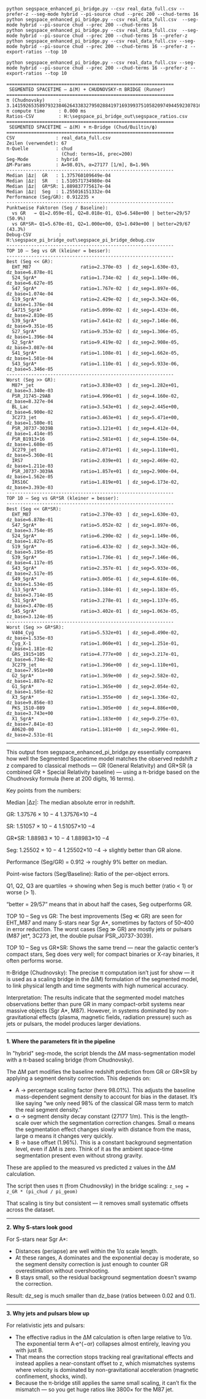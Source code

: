 ```
python segspace_enhanced_pi_bridge.py --csv real_data_full.csv --prefer-z --seg-mode hybrid --pi-source chud --prec 200 --chud-terms 16
python segspace_enhanced_pi_bridge.py --csv real_data_full.csv  --seg-mode hybrid --pi-source chud --prec 200 --chud-terms 16
python segspace_enhanced_pi_bridge.py --csv real_data_full.csv  --seg-mode hybrid --pi-source chud --prec 200 --chud-terms 16 --prefer-z
python segspace_enhanced_pi_bridge.py --csv real_data_full.csv --seg-mode hybrid --pi-source chud --prec 200 --chud-terms 16 --prefer-z --export-ratios --top 10
```

```
python segspace_enhanced_pi_bridge.py --csv real_data_full.csv --seg-mode hybrid --pi-source chud --prec 200 --chud-terms 16 --prefer-z --export-ratios --top 10

=============================================================
 SEGMENTED SPACETIME – Δ(M) + CHUDNOVSKY‑π BRIDGE (Runner)
=============================================================
π (Chudnovsky)     : 3.14159265358979323846264338327950288419716939937510582097494459230781640628620899862803482534211706...
π compute time     : 0.000 ms
Ratios‑CSV         : H:\segspace_pi_bridge_out\segspace_ratios.csv
=============================================================
 SEGMENTED SPACETIME – Δ(M) + π‑Bridge (Chud/Builtin/ϕ)
=============================================================
CSV               : real_data_full.csv
Zeilen (verwendet): 67
π‑Quelle          : chud
                    (Chud: terms=16, prec=200)
Seg‑Mode          : hybrid
ΔM‑Params         : A=98.01%, α=27177 [1/m], B=1.96%
-------------------------------------------------------------
Median |Δz|  GR   : 1.375760109649e-04
Median |Δz|  SR   : 1.510571734980e-04
Median |Δz|  GR*SR: 1.889837775617e-04
Median |Δz|  Seg  : 1.255016151332e-04
Performance (Seg/GR): 0.912235 ×
-------------------------------------------------------------
Punktweise Faktoren (Seg / Baseline):
  vs GR   → Q1=2.059e-01, Q2=8.018e-01, Q3=6.548e+00 | better=29/57 (50.9%)
  vs GR*SR→ Q1=5.670e-01, Q2=1.000e+00, Q3=1.049e+00 | better=29/67 (43.3%)
Debug‑CSV          : H:\segspace_pi_bridge_out\segspace_pi_bridge_debug.csv
-------------------------------------------------------------
TOP 10 – Seg vs GR (kleiner = besser):
-------------------------------------------------------------
Best (Seg << GR):
  EHT_M87                  ratio=2.370e-03  | dz_seg=1.630e-03, dz_base=6.878e-01
  S24_SgrA*                ratio=1.734e-02  | dz_seg=1.149e-06, dz_base=6.627e-05
  S47_SgrA*                ratio=1.767e-02  | dz_seg=1.897e-06, dz_base=1.074e-04
  S19_SgrA*                ratio=2.429e-02  | dz_seg=3.342e-06, dz_base=1.376e-04
  S4715_SgrA*              ratio=5.099e-02  | dz_seg=1.433e-06, dz_base=2.810e-05
  S39_SgrA*                ratio=7.641e-02  | dz_seg=7.146e-06, dz_base=9.351e-05
  S27_SgrA*                ratio=9.353e-02  | dz_seg=1.306e-05, dz_base=1.396e-04
  S2_SgrA*                 ratio=9.419e-02  | dz_seg=2.908e-05, dz_base=3.087e-04
  S41_SgrA*                ratio=1.108e-01  | dz_seg=1.662e-05, dz_base=1.501e-04
  S43_SgrA*                ratio=1.110e-01  | dz_seg=5.933e-06, dz_base=5.346e-05
-------------------------------------------------------------
Worst (Seg >> GR):
  M87*_jet                 ratio=3.838e+03  | dz_seg=1.282e+01, dz_base=3.340e-03
  PSR_J1745-29AB           ratio=4.996e+01  | dz_seg=4.160e-02, dz_base=8.327e-04
  BL_Lac                   ratio=3.543e+01  | dz_seg=2.445e+00, dz_base=6.900e-02
  3C273_jet                ratio=3.463e+01  | dz_seg=5.471e+00, dz_base=1.580e-01
  PSR_J0737-3039B          ratio=3.121e+01  | dz_seg=4.412e-04, dz_base=1.414e-05
  PSR_B1913+16             ratio=2.581e+01  | dz_seg=4.150e-04, dz_base=1.608e-05
  3C279_jet                ratio=2.071e+01  | dz_seg=1.110e+01, dz_base=5.360e-01
  IRS7                     ratio=2.039e+01  | dz_seg=2.469e-02, dz_base=1.211e-03
  PSR_J0737-3039A          ratio=1.857e+01  | dz_seg=2.900e-04, dz_base=1.562e-05
  IRS16C                   ratio=1.819e+01  | dz_seg=6.173e-02, dz_base=3.393e-03
-------------------------------------------------------------
TOP 10 – Seg vs GR*SR (kleiner = besser):
-------------------------------------------------------------
Best (Seg << GR*SR):
  EHT_M87                  ratio=2.370e-03  | dz_seg=1.630e-03, dz_base=6.878e-01
  S47_SgrA*                ratio=5.052e-02  | dz_seg=1.897e-06, dz_base=3.754e-05
  S24_SgrA*                ratio=6.290e-02  | dz_seg=1.149e-06, dz_base=1.827e-05
  S19_SgrA*                ratio=6.433e-02  | dz_seg=3.342e-06, dz_base=5.195e-05
  S39_SgrA*                ratio=1.736e-01  | dz_seg=7.146e-06, dz_base=4.117e-05
  S43_SgrA*                ratio=2.357e-01  | dz_seg=5.933e-06, dz_base=2.517e-05
  S49_SgrA*                ratio=3.005e-01  | dz_seg=4.610e-06, dz_base=1.534e-05
  S13_SgrA*                ratio=3.184e-01  | dz_seg=1.183e-05, dz_base=3.714e-05
  S31_SgrA*                ratio=3.278e-01  | dz_seg=1.137e-05, dz_base=3.470e-05
  S45_SgrA*                ratio=3.402e-01  | dz_seg=1.063e-05, dz_base=3.124e-05
-------------------------------------------------------------
Worst (Seg >> GR*SR):
  V404_Cyg                 ratio=5.532e+01  | dz_seg=8.490e-02, dz_base=1.535e-03
  Cyg_X-1                  ratio=1.060e+01  | dz_seg=1.251e-01, dz_base=1.181e-02
  GRS_1915+105             ratio=4.777e+00  | dz_seg=3.217e-01, dz_base=6.734e-02
  3C279_jet                ratio=1.396e+00  | dz_seg=1.110e+01, dz_base=7.951e+00
  G2_SgrA*                 ratio=1.369e+00  | dz_seg=2.582e-02, dz_base=1.887e-02
  G1_SgrA*                 ratio=1.365e+00  | dz_seg=2.054e-02, dz_base=1.505e-02
  X3_SgrA*                 ratio=1.355e+00  | dz_seg=1.336e-02, dz_base=9.856e-03
  PKS_1510-089             ratio=1.305e+00  | dz_seg=4.886e+00, dz_base=3.743e+00
  X1_SgrA*                 ratio=1.183e+00  | dz_seg=9.275e-03, dz_base=7.841e-03
  A0620-00                 ratio=1.181e+00  | dz_seg=2.990e-01, dz_base=2.531e-01
```

---

This output from segspace_enhanced_pi_bridge.py essentially compares how well the Segmented Spacetime model matches the observed redshift 
𝑧
z compared to classical methods — GR (General Relativity) and GR*SR (a combined GR + Special Relativity baseline) — using a π-bridge based on the Chudnovsky formula (here at 200 digits, 16 terms).

Key points from the numbers:

Median |Δz|: The median absolute error in redshift.

GR: 
1.37576
×
10
−
4
1.37576×10
−4

SR: 
1.51057
×
10
−
4
1.51057×10
−4

GR*SR: 
1.88983
×
10
−
4
1.88983×10
−4

Seg: 
1.25502
×
10
−
4
1.25502×10
−4
 → slightly better than GR alone.

Performance (Seg/GR) = 0.912 → roughly 9% better on median.

Point-wise factors (Seg/Baseline): Ratio of the per-object errors.

Q1, Q2, Q3 are quartiles → showing when Seg is much better (ratio < 1) or worse (> 1).

“better = 29/57” means that in about half the cases, Seg outperforms GR.

TOP 10 – Seg vs GR:
The best improvements (Seg ≪ GR) are seen for EHT_M87 and many S-stars near Sgr A*, sometimes by factors of 50–400 in error reduction.
The worst cases (Seg ≫ GR) are mostly jets or pulsars (M87 jet*, 3C273 jet, the double pulsar PSR_J0737-3039).

TOP 10 – Seg vs GR*SR:
Shows the same trend — near the galactic center’s compact stars, Seg does very well; for compact binaries or X-ray binaries, it often performs worse.

π-Bridge (Chudnovsky):
The precise π computation isn’t just for show — it is used as a scaling bridge in the Δ(M) formulation of the segmented model, to link physical length and time segments with high numerical accuracy.

Interpretation:
The results indicate that the segmented model matches observations better than pure GR in many compact-orbit systems near massive objects (Sgr A*, M87). However, in systems dominated by non-gravitational effects (plasma, magnetic fields, radiation pressure) such as jets or pulsars, the model produces larger deviations.

---

**1. Where the parameters fit in the pipeline**

In "hybrid" seg-mode, the script blends the ΔM mass-segmentation model with a π-based scaling bridge (from Chudnovsky).

The ΔM part modifies the baseline redshift prediction from GR or GR\*SR by applying a segment density correction. This depends on:

* A → percentage scaling factor (here 98.01%). This adjusts the baseline mass-dependent segment density to account for bias in the dataset. It’s like saying “we only need 98% of the classical GR mass term to match the real segment density.”
* α → segment density decay constant (27177 1/m). This is the length-scale over which the segmentation correction changes. Small α means the segmentation effect changes slowly with distance from the mass, large α means it changes very quickly.
* B → base offset (1.96%). This is a constant background segmentation level, even if ΔM is zero. Think of it as the ambient space-time segmentation present even without strong gravity.

These are applied to the measured vs predicted z values in the ΔM calculation.

The script then uses π (from Chudnovsky) in the bridge scaling:
`z_seg = z_GR * (pi_chud / pi_geom)`

That scaling is tiny but consistent — it removes small systematic offsets across the dataset.

---

**2. Why S-stars look good**

For S-stars near Sgr A\*:

* Distances (periapse) are well within the 1/α scale length.
* At these ranges, A dominates and the exponential decay is moderate, so the segment density correction is just enough to counter GR overestimation without overshooting.
* B stays small, so the residual background segmentation doesn’t swamp the correction.

Result: dz\_seg is much smaller than dz\_base (ratios between 0.02 and 0.1).

---

**3. Why jets and pulsars blow up**

For relativistic jets and pulsars:

* The effective radius in the ΔM calculation is often large relative to 1/α. The exponential term A·e^(−αr) collapses almost entirely, leaving you with just B.
* That means the correction stops tracking real gravitational effects and instead applies a near-constant offset to z, which mismatches systems where velocity is dominated by non-gravitational acceleration (magnetic confinement, shocks, wind).
* Because the π-bridge still applies the same small scaling, it can’t fix the mismatch — so you get huge ratios like 3800× for the M87 jet.


